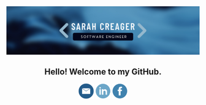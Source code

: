 <div align="center">
<img width="700px" src="./img/GitHubBannerImg.png">
</div>

<h2 align="center"> Hello! Welcome to my GitHub.</h2>


<div align="center">
<a href="mailto:sarah.f.creager@gmail.com"><img height="40" src="./img/emailIcon_.png"></a>
<a href="https://www.linkedin.com/in/sarah-creager/"><img height="40" src="./img/linkedInIcon.png"></a>
<a href="https://www.facebook.com/sarah.creager.2018/"><img height="40" src="./img/facebookIcon_.png"></a>
</div>
